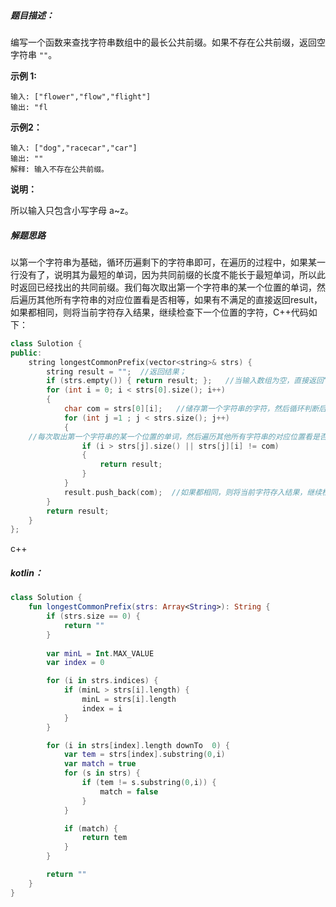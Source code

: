##### 题目描述：

编写一个函数来查找字符串数组中的最长公共前缀。如果不存在公共前缀，返回空字符串 `""`。

**示例 1:**

```
输入: ["flower","flow","flight"]
输出: "fl
```

**示例2：**

```
输入: ["dog","racecar","car"]
输出: ""
解释: 输入不存在公共前缀。
```

**说明：**

所以输入只包含小写字母 a~z。



##### 解题思路

以第一个字符串为基础，循环历遍剩下的字符串即可，在遍历的过程中，如果某一行没有了，说明其为最短的单词，因为共同前缀的长度不能长于最短单词，所以此时返回已经找出的共同前缀。我们每次取出第一个字符串的某一个位置的单词，然后遍历其他所有字符串的对应位置看是否相等，如果有不满足的直接返回result，如果都相同，则将当前字符存入结果，继续检查下一个位置的字符，C++代码如下：

```c++
class Sulotion {
public:
	string longestCommonPrefix(vector<string>& strs) {
		string result = "";  //返回结果；
		if (strs.empty()) { return result; };   //当输入数组为空，直接返回“”
		for (int i = 0; i < strs[0].size(); i++)
		{
			char com = strs[0][i];   //储存第一个字符串的字符，然后循环判断后续字符串是否有相同的字符前缀,
			for (int j =1 ; j < strs.size(); j++)
			{
	//每次取出第一个字符串的某一个位置的单词，然后遍历其他所有字符串的对应位置看是否相等，如果有不满足的直接返回result
				if (i > strs[j].size() || strs[j][i] != com) 
				{
					return result;
				}
			}
			result.push_back(com);  //如果都相同，则将当前字符存入结果，继续检查下一个位置的字符
		}
		return result;
	}
};
```

c++



##### kotlin：

```kotlin
class Solution {
    fun longestCommonPrefix(strs: Array<String>): String {
        if (strs.size == 0) {
            return ""
        }
        
        var minL = Int.MAX_VALUE
        var index = 0

        for (i in strs.indices) {
            if (minL > strs[i].length) {
                minL = strs[i].length
                index = i
            }
        }

        for (i in strs[index].length downTo  0) {
            var tem = strs[index].substring(0,i)
            var match = true
            for (s in strs) {
                if (tem != s.substring(0,i)) {
                    match = false
                }
            }

            if (match) {
                return tem
            }
        }

        return ""
    }
}
```





